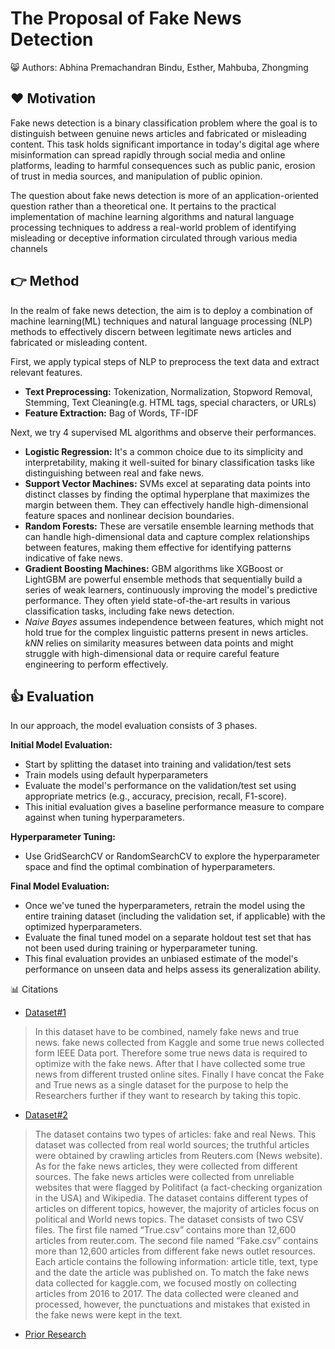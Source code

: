 # The Proposal of Fake News Detection

😸 Authors: Abhina Premachandran Bindu, Esther, Mahbuba, Zhongming



## ❤️ Motivation

Fake news detection is a binary classification problem where the goal is to distinguish between genuine news articles and fabricated or misleading content. This task holds significant importance in today's digital age where misinformation can spread rapidly through social media and online platforms, leading to harmful consequences such as public panic, erosion of trust in media sources, and manipulation of public opinion. 

The question about fake news detection is more of an application-oriented question rather than a theoretical one. It pertains to the practical implementation of machine learning algorithms and natural language processing techniques to address a real-world problem of identifying misleading or deceptive information circulated through various media channels



## 👉 Method

In the realm of fake news detection, the aim is to deploy a combination of machine learning(ML) techniques and natural language processing (NLP) methods to effectively discern between legitimate news articles and fabricated or misleading content. 

First,  we apply typical steps of NLP to preprocess the text data and extract relevant features. 
- **Text Preprocessing:** Tokenization, Normalization, Stopword Removal, Stemming, Text Cleaning(e.g. HTML tags, special characters, or URLs)
- **Feature Extraction:** Bag of Words, TF-IDF


Next, we try 4 supervised ML algorithms and observe their performances.

- **Logistic Regression:** It's a common choice due to its simplicity and interpretability, making it well-suited for binary classification tasks like distinguishing between real and fake news.
- **Support Vector Machines:** SVMs excel at separating data points into distinct classes by finding the optimal hyperplane that maximizes the margin between them. They can effectively handle high-dimensional feature spaces and nonlinear decision boundaries.
- **Random Forests:** These are versatile ensemble learning methods that can handle high-dimensional data and capture complex relationships between features, making them effective for identifying patterns indicative of fake news.
- **Gradient Boosting Machines:** GBM algorithms like XGBoost or LightGBM are powerful ensemble methods that sequentially build a series of weak learners, continuously improving the model's predictive performance. They often yield state-of-the-art results in various classification tasks, including fake news detection.
- *Naive Bayes* assumes independence between features, which might not hold true for the complex linguistic patterns present in news articles. *kNN* relies on similarity measures between data points and might struggle with high-dimensional data or require careful feature engineering to perform effectively. 




## 👍 Evaluation

In our approach, the model evaluation consists of 3 phases. 

**Initial Model Evaluation:**

- Start by splitting the dataset into training and validation/test sets
- Train models using default hyperparameters
- Evaluate the model's performance on the validation/test set using appropriate metrics (e.g., accuracy, precision, recall, F1-score).
- This initial evaluation gives a baseline performance measure to compare against when tuning hyperparameters.

**Hyperparameter Tuning:**
- Use GridSearchCV or RandomSearchCV to explore the hyperparameter space and find the optimal combination of hyperparameters.

**Final Model Evaluation:**
- Once we've tuned the hyperparameters, retrain the model using the entire training dataset (including the validation set, if applicable) with the optimized hyperparameters.
- Evaluate the final tuned model on a separate holdout test set that has not been used during training or hyperparameter tuning.
- This final evaluation provides an unbiased estimate of the model's performance on unseen data and helps assess its generalization ability.


📊 Citations

- [Dataset#1](https://figshare.com/articles/dataset/Fake_and_True_News_Dataset/13325198)
> In this dataset have to be combined, namely fake news and true news. fake news collected from Kaggle and some true news collected form IEEE Data port. Therefore some true news data is required to optimize with the fake news. After that I have collected some true news from different trusted online sites. Finally I have concat the Fake and True news as a single dataset for the purpose to help the Researchers further if they want to research by taking this topic.
  
- [Dataset#2](https://www.kaggle.com/datasets/emineyetm/fake-news-detection-datasets?resource=download)
> The dataset contains two types of articles: fake and real News. This dataset was collected from real world sources; the truthful articles were obtained by crawling articles from Reuters.com (News website). As for the fake news articles, they were collected from different sources. The fake news articles were collected from unreliable websites that were flagged by Politifact (a fact-checking organization in the USA) and Wikipedia. The dataset contains different types of articles on different topics, however, the majority of articles focus on political and World news topics.
The dataset consists of two CSV files. The first file named “True.csv” contains more than 12,600 articles from reuter.com. The second file named “Fake.csv” contains more than 12,600 articles from different fake news outlet resources. Each article contains the following information: article title, text, type and the date the article was published on. To match the fake news data collected for kaggle.com, we focused mostly on collecting articles from 2016 to 2017. The data collected were cleaned and processed, however, the punctuations and mistakes that existed in the fake news were kept in the text.

- [Prior Research](https://www.geeksforgeeks.org/fake-news-detection-using-machine-learning)

